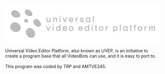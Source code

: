 <p align="center">
  <img src="uvep logo 2.png" alt="Logo" />
</p>
Universal Video Editor Platform, also known as UVEP, is an initiative to create a program base that all VideoBots can use, and it is easy to port to.<br>
<br>
This program was coded by TRP and AMTVE245.<br>
